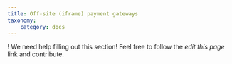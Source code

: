 ```yaml
---
title: Off-site (iframe) payment gateways
taxonomy:
    category: docs
---
```


! We need help filling out this section! Feel free to follow the *edit this page* link and contribute.
